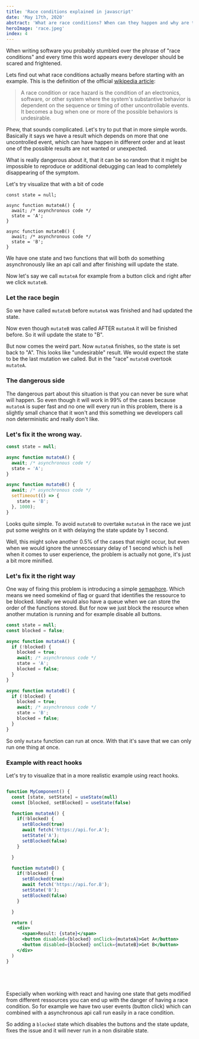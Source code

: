 ```yaml
---
title: 'Race conditions explained in javascript'
date: 'May 17th, 2020'
abstract: 'What are race conditions? When can they happen and why are they so dangerous?'
heroImage: 'race.jpeg'
index: 4
---
```


When writing software you probably stumbled over the phrase of "race conditions" and every time this word appears every developer should be scared and frightened.

Lets find out what race conditions actually means before starting with an example. This is the definition of the official [wikipedia article](https://en.wikipedia.org/wiki/Race_condition):

> A race condition or race hazard is the condition of an electronics, software, or other system where the system's substantive behavior is dependent on the sequence or timing of other uncontrollable events. It becomes a bug when one or more of the possible behaviors is undesirable.

Phew, that sounds complicated. Let's try to put that in more simple words. Basically it says we have a result which depends on more that one uncontrolled event, which can have happen in different order and at least one of the possible results are not wanted or unexpected.

What is really dangerous about it, that it can be so random that it might be impossible to reproduce or additional debugging can lead to completely disappearing of the symptom.

Let's try visualize that with a bit of code

```js{5,10}
const state = null;

async function mutateA() {
  await; /* asynchronous code */
  state = 'A';
}

async function mutateB() {
  await; /* asynchronous code */
  state = 'B';
}
```

We have one state and two functions that will both do something asynchronously like an api call and after finishing will update the state.

Now let's say we call `mutateA` for example from a button click and right after we click `mutateB`.

### Let the race begin

So we have called `mutateB` before `mutateA` was finished and had updated the state.

Now even though `mutateB` was called AFTER `mutateA` it will be finished before. So it will update the state to "B".

But now comes the weird part. Now `mutateA` finishes, so the state is set back to "A".
This looks like "undesirable" result. We would expect the state to be the last mutation we called. But in the "race" `mutateB` overtook `mutateA`.

### The dangerous side

The dangerous part about this situation is that you can never be sure what will happen. So even though it will work in 99% of the cases because `mutateA` is super fast and no one will every run in this problem, there is a slightly small chance that it won't and this something we developers call non deterministic and really don't like.

### Let's fix it the wrong way.

```js
const state = null;

async function mutateA() {
  await; /* asynchronous code */
  state = 'A';
}

async function mutateB() {
  await; /* asynchronous code */
  setTimeout(() => {
    state = 'B';
  }, 1000);
}
```

Looks quite simple. To avoid `mutateB` to overtake `mutateA` in the race we just put some weights on it with delaying the state update by 1 second.

Well, this might solve another 0.5% of the cases that might occur, but even when we would ignore the unneccessary delay of 1 second which is hell when it comes to user experience, the problem is actually not gone, it's just a bit more minified.

### Let's fix it the right way

One way of fixing this problem is introducing a simple [semaphore](<https://en.wikipedia.org/wiki/Semaphore_(programming)>). Which means we need somekind of flag or guard that identifies the ressource to be blocked. Ideally we would also have a queue when we can store the order of the functions stored. But for now we just block the resource when another mutation is running and for example disable all buttons.

```js
const state = null;
const blocked = false;

async function mutateA() {
  if (!blocked) {
    blocked = true;
    await; /* asynchronous code */
    state = 'A';
    blocked = false;
  }
}

async function mutateB() {
  if (!blocked) {
    blocked = true;
    await; /* asynchronous code */
    state = 'B';
    blocked = false;
  }
}
```

So only `mutate` function can run at once. With that it's save that we can only run one thing at once.

### Example with react hooks

Let's try to visualize that in a more realistic example using react hooks.

```jsx

function MyComponent() {
  const [state, setState] = useState(null)
  const [blocked, setBlocked] = useState(false)

  function mutateA() {
    if(!blocked) {
      setBlocked(true)
      await fetch('https://api.for.A');
      setState('A');
      setBlocked(false)
    }

  }

  function mutateB() {
    if(!blocked) {
      setBlocked(true)
      await fetch('https://api.for.B');
      setState('B');
      setBlocked(false)
    }

  }

  return (
    <div>
      <span>Result: {state}</span>
      <button disabled={blocked} onClick={mutateA}>Get A</button>
      <button disabled={blocked} onClick={mutateB}>Get B</button>
    </div>
  )
}






```

Especially when working with react and having one state that gets modified from different ressources you can end up with the danger of having a race condition. So for example we have two user events (button click) which can combined with a asynchronous api call run easily in a race condition.

So adding a `blocked` state which disables the buttons and the state update, fixes the issue and it will never run in a non disirable state.
